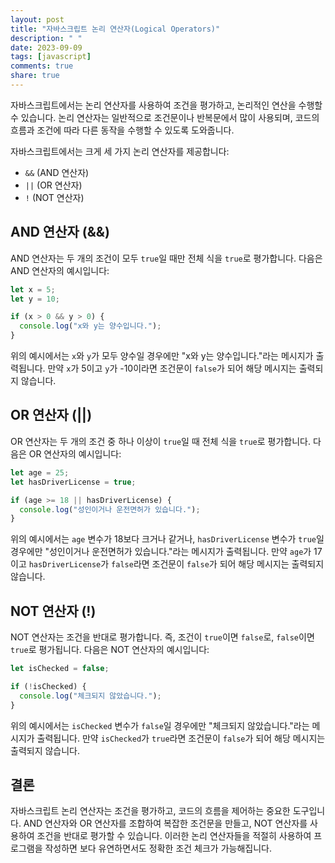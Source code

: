 ```yaml
---
layout: post
title: "자바스크립트 논리 연산자(Logical Operators)"
description: " "
date: 2023-09-09
tags: [javascript]
comments: true
share: true
---
```


자바스크립트에서는 논리 연산자를 사용하여 조건을 평가하고, 논리적인 연산을 수행할 수 있습니다. 논리 연산자는 일반적으로 조건문이나 반복문에서 많이 사용되며, 코드의 흐름과 조건에 따라 다른 동작을 수행할 수 있도록 도와줍니다.

자바스크립트에서는 크게 세 가지 논리 연산자를 제공합니다:
- `&&` (AND 연산자)
- `||` (OR 연산자)
- `!` (NOT 연산자)

## AND 연산자 (&&)

AND 연산자는 두 개의 조건이 모두 `true`일 때만 전체 식을 `true`로 평가합니다. 다음은 AND 연산자의 예시입니다:

```javascript
let x = 5;
let y = 10;

if (x > 0 && y > 0) {
  console.log("x와 y는 양수입니다.");
}
```

위의 예시에서는 `x`와 `y`가 모두 양수일 경우에만 "x와 y는 양수입니다."라는 메시지가 출력됩니다. 만약 `x`가 5이고 `y`가 -10이라면 조건문이 `false`가 되어 해당 메시지는 출력되지 않습니다.

## OR 연산자 (||)

OR 연산자는 두 개의 조건 중 하나 이상이 `true`일 때 전체 식을 `true`로 평가합니다. 다음은 OR 연산자의 예시입니다:

```javascript
let age = 25;
let hasDriverLicense = true;

if (age >= 18 || hasDriverLicense) {
  console.log("성인이거나 운전면허가 있습니다.");
}
```

위의 예시에서는 `age` 변수가 18보다 크거나 같거나, `hasDriverLicense` 변수가 `true`일 경우에만 "성인이거나 운전면허가 있습니다."라는 메시지가 출력됩니다. 만약 `age`가 17이고 `hasDriverLicense`가 `false`라면 조건문이 `false`가 되어 해당 메시지는 출력되지 않습니다.

## NOT 연산자 (!)

NOT 연산자는 조건을 반대로 평가합니다. 즉, 조건이 `true`이면 `false`로, `false`이면 `true`로 평가됩니다. 다음은 NOT 연산자의 예시입니다:

```javascript
let isChecked = false;

if (!isChecked) {
  console.log("체크되지 않았습니다.");
}
```

위의 예시에서는 `isChecked` 변수가 `false`일 경우에만 "체크되지 않았습니다."라는 메시지가 출력됩니다. 만약 `isChecked`가 `true`라면 조건문이 `false`가 되어 해당 메시지는 출력되지 않습니다.

## 결론

자바스크립트 논리 연산자는 조건을 평가하고, 코드의 흐름을 제어하는 중요한 도구입니다. AND 연산자와 OR 연산자를 조합하여 복잡한 조건문을 만들고, NOT 연산자를 사용하여 조건을 반대로 평가할 수 있습니다. 이러한 논리 연산자들을 적절히 사용하여 프로그램을 작성하면 보다 유연하면서도 정확한 조건 체크가 가능해집니다.
